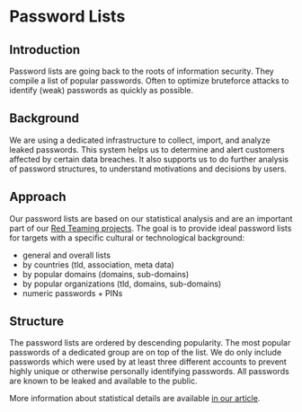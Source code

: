 # Password Lists

## Introduction

Password lists are going back to the roots of information security. They compile a list of popular passwords. Often to optimize bruteforce attacks to identify (weak) passwords as quickly as possible.

## Background

We are using a dedicated infrastructure to collect, import, and analyze leaked passwords. This system helps us to determine and alert customers affected by certain data breaches. It also supports us to do further analysis of password structures, to understand motivations and decisions by users.

## Approach

Our password lists are based on our statistical analysis and are an important part of our [Red Teaming projects](https://www.scip.ch/en/?offense). The goal is to provide ideal password lists for targets with a specific cultural or technological background:

* general and overall lists
* by countries (tld, association, meta data)
* by popular domains (domains, sub-domains)
* by popular organizations (tld, domains, sub-domains)
* numeric passwords + PINs

## Structure

The password lists are ordered by descending popularity. The most popular passwords of a dedicated group are on top of the list. We do only include passwords which were used by at least three different accounts to prevent highly unique or otherwise personally identifying passwords. All passwords are known to be leaked and available to the public.

More information about statistical details are available [in our article](https://www.scip.ch/en/?labs.20210415).
